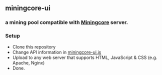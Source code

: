 ## miningcore-ui
### a mining pool compatible with [Miningcore](https://github.com/coinfoundry/miningcore) server.

### Setup

* Clone this repository
* Change API information in [miningcore-ui.js](assets/js/miningcore-ui.js#L1)
* Upload to any web server that supports HTML, JavaScript & CSS (e.g. Apache, Nginx)
* Done.

